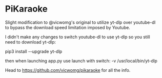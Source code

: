# PiKaraoke

Slight modification to @vicwomg's original to utilize yt-dlp over youtube-dl to bypass the download speed limitation imposed by Youtube.

I didn't make any changes to switch youtube-dl to use yt-dlp so you still need to download yt-dlp:

pip3 install --upgrade yt-dlp

then when launching app.py use launch with switch:
-v /usr/local/bin/yt-dlp

Head to https://github.com/vicwomg/pikaraoke for all the info.
